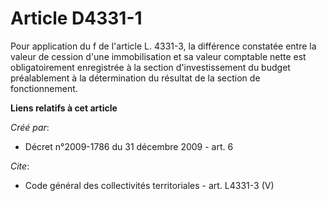 # Article D4331-1

Pour application du f de l'article L. 4331-3, la différence constatée entre la valeur de cession d'une immobilisation et sa
valeur comptable nette est obligatoirement enregistrée à la section d'investissement du budget préalablement à la
détermination du résultat de la section de fonctionnement.

**Liens relatifs à cet article**

_Créé par_:

  - Décret n°2009-1786 du 31 décembre 2009 - art. 6

_Cite_:

  - Code général des collectivités territoriales - art. L4331-3 (V)
